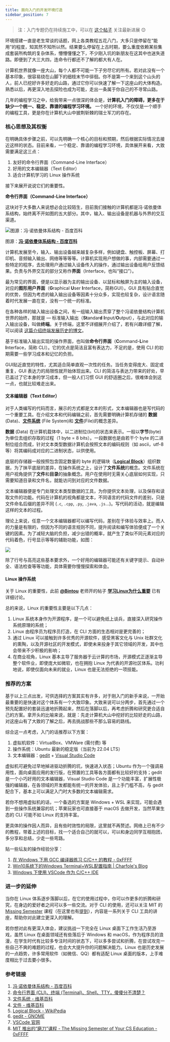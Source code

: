 ```yaml
---
title: 面向入门的开发环境打造
sidebar_position: 7
---
```


> 注：入门专题仍在持续施工中，可以在 [这个帖子](https://0xffff.one/d/1545) 关注最新进展 😊


环境搭建一直是老生常谈的话题，网上各类教程五花八门，大多只是停留在“能用”的程度，知其然不知所以然。结果要么停留在上古时期，要么重度依赖某些集成套装所构筑的复杂体系，懵懵懂懂之下，不少刚入坑的新朋友在这其中也迷失道路。即便到了大三大四，连命令行都还不了解的都大有人在。

计算机世界就像一座大山，每个人都不可能一下子穷尽它的所有。若对此没有一个基本印象，很容易绕在山脚下的细枝末节中徘徊。你不是第一个来到这个山头的人，前人已挖好许多好走的山路，通过它你可以快速了解一下这座山的大体构造。熟悉以后，再更深入地去探险也成为可能，走出一条属于你自己的不寻常山路。

几年的编程学习之中，给我带来一点很深的体会是，**计算机入门的障碍，更多在于缺少一个统一、稳定、靠谱的编程学习环境。** 一个好的环境，不仅仅是一个顺手的编程工具，更是你在计算机大山中披荆斩棘的瑞士军刀的存在。

### 核心思想及其权衡

在明确具体步骤之前，可以先明确一个核心的目标和预期，然后根据实际情况去接近这样的状态。目前来看，一个稳定、靠谱的编程学习环境，具体展开来看，大致需要满足这三点：

1. 友好的命令行界面（Command-Line Interface）
2. 好用的文本编辑器（Text Editor）
3. 适合计算机学习的 Linux 操作系统

接下来展开说说它们的重要性。

**命令行界面（Command-Line Interface）**

这块对于大多数人来说想必会比较陌生，目前我们接触的计算机都是冯·诺依曼体系结构，始终离不开如图的五大部分。其中，输入、输出设备是机器与外界的交互渠道。

![图源：**[冯·诺依曼体系结构 - 百度百科](https://baike.baidu.com/item/%E5%86%AF%C2%B7%E8%AF%BA%E4%BE%9D%E6%9B%BC%E4%BD%93%E7%B3%BB%E7%BB%93%E6%9E%84/4690854)**](https://static.0xffff.one/assets/files/2019-10-07/091807mxx9i6mjkzvvmqqh.jpg)

图源：**[冯·诺依曼体系结构 - 百度百科](https://baike.baidu.com/item/%E5%86%AF%C2%B7%E8%AF%BA%E4%BE%9D%E6%9B%BC%E4%BD%93%E7%B3%BB%E7%BB%93%E6%9E%84/4690854)**

计算机发展至今，输入、输出设备越来越复杂多样，例如键盘、触控板、屏幕、打印机、音频输入输出、网络等等等等。计算机实现用户想做的事，内部需要通过一些特定的程序，去处理用户通过输入设备传入的操作，通过输出设备给用户反馈结果。负责与外界交互的部分又称作**界面**（Interface，也叫“接口”）。

最为常见的界面，便是以显示器为主的输出设备、以鼠标和触屏为主的输入设备，对应的**图形用户界面**（**G**raphical **U**ser **I**nterface，简称GUI）。GUI 具有贴合直觉的优势，但因为考虑的输入输出设备等因素十分众多，实现也较复杂，设计语言随着时代发展一直在变，没有一个统一的标准。

在各种各样的输入输出设备之间，有一组输入输出贯穿了整个冯诺依曼结构计算机世界的始终，那就是 — 标准输入输出（**St**andar**d** **I**nput/**O**utput），与此对应的输入输出设备，叫做**终端**。关于终端，这里不详细展开介绍了，若有兴趣详细了解，可以阅读 [这篇介绍终端发展历史的博文](https://printempw.github.io/the-difference-between-cli-terminal-shell-tty/)。

基于标准输入输出实现的操作界面，也叫做**命令行界面**（**C**ommand-**L**ine **I**nterface，简称 CLI）。它的优点是简洁且富有表达力，不足的是，使用 CLI 的初期需要一些学习成本和记忆的负担。

GUI贴近直觉的特性，尤其适合简单直观一次性的任务。当任务变得庞大、固定或重复，GUI 表达力的局限性就开始体现出来。CLI 的简洁与表达力带来的好处，早已盖过了它本身的学习成本，但一般人们习惯 GUI 的舒适圈之后，很难体会到这一点，也就比较难走出来。

#### 文本编辑器（Text Editor）

对于人类编写的代码而言，展示的方式都是文本的形式，文本编辑器也是写代码的一个重要工具。在介绍文本和代码编辑之前，首先需要明确计算机存储的 **数据** (Data)、**[文件系统](https://zh.wikipedia.org/wiki/%E6%96%87%E4%BB%B6%E7%B3%BB%E7%BB%9F)** (File System)和 **[文件](https://zh.wikipedia.org/wiki/%E9%9B%BB%E8%85%A6%E6%AA%94%E6%A1%88)**(File)的概念差异。

**数据** (Data) 在计算机载体中，以二进制位(bit)的状态来表示。一般以**字节**(byte)为单位去组织存取的过程（1 byte = 8 bits）。一段数据也是由若干个 byte 的二进制位组合而成，针对文本类型数据计算机会按照文本的编码规则（如 ascii，utf-8 等）将其编码成对应的二进制状态，以供使用。

底层的存储器一般按照包含固定数量的 byte 的逻辑块（**[Logical Block](https://en.wikipedia.org/wiki/Logical_block_addressing)**）组织数据，为了抹平底层的差异，在操作系统之上，设计了**文件系统**的概念。文件系统在用户视角提供了**文件**和**目录**的抽象概念。用户在使用时无需关心底层如何实现，只需要知道目录和文件名，就能访问到对应的文件数据。

文本编辑器便是专门处理文本类型数据的工具，为你提供文本处理，以及保存和读取文件的功能。代码在计算机的视角都是文本，不同语言的代码文件的差别，只是文件命名后缀的差异不同 (`.c`, `.cpp`, `.py`, `.java`, `.js`...)。写代码的活动，就是编辑这样的文本的过程。

理论上来说，任意一个文本编辑器都可以编写代码，差别在于体验与效率上。而人的力量是有限的，但因为不同的语言规则不同，提升阅读和编写体验便成了一个关键的因素。为了减轻大脑的负担，减少出错的概率，就产生了类似不同元素对应的代码着色，行号显示等等的辅助功能，如图：

![](https://static.0xffff.one/assets/files/2019-10-07/1570271534973.png)

除了行号与高亮这些基本要求外，一个好用的编辑器可能还有关键字提示、自动补全、语法检查等等功能，具体需要你慢慢探索和体会。

#### Linux 操作系统

关于 Linux 的重要性，此前 **[@Bintou](https://0xffff.one/u/Bintou)** 老师开的帖子 **[学习Linux为什么重要](https://0xffff.one/d/367)** 已有详细讨论。

总的来说，Linux 的重要性主要是以下几点：

1. Linux 系统本身作为开源程序，是一个可以避免纸上谈兵，直接深入研究操作系统原理的系统；
2. Linux 由程序员为程序员打造，在 CLI 方面的生态相对是更完善的；
3. 通过 Linux 可以接触到许多优秀的开源软件，感受黑客文化与 Unix 社群文化的熏陶，以及开源社区的开发模式，即使未来投身于其它领域的开发，其中也会带来不少积极的影响；
4. 在商业视角，Linux 基本主导了服务器于云计算的市场，开源模式正逐渐主导整个软件业，即使庞大如微软，也在拥抱 Linux 为代表的开源社区体系。功利地说，即使仅面向未来的就业，Linux 也是无法拒绝的一项技能。

### 推荐的方案

基于以上三点出发，可供选择的方案其实有许多，对于刚入门的新手来说，一开始最重要的是快速对这个体系有一个大致印象。大致来说可以分两步，首先通过一个预先配置好的套装迅速地折腾起来，然后在落脚以后，再考虑折腾和研究更合适自己的方案。拿开头的比喻来说，就是：先走计算机大山中挖好的比较好走的山路，对这座山有了大致的了解之后，再去挑战那些不那么容易的路线。

综合这一点考虑，入门的话推荐以下方案：

1. 虚拟机软件：VirtualBox、VMWare (需付费) 等
2. 操作系统：Ubuntu 最新的稳定版（当前为 22.04 LTS）
3. 文本编辑器：[gedit](https://wiki.gnome.org/Apps/Gedit) + [Visual Studio Code](https://github.com/microsoft/vscode)

虚拟机可避免过早地掉进驱动折腾的坑，快速进入状态；Ubuntu 作为一个强调易用性，面向桌面应用的发行版，在预置的工具等各方面都有比较好的支持；gedit 是一个小巧好用的文本编辑器，Visual Studio Code 是一个功能丰富，扩展性极强的编辑器，在各领域的开发都能有统一的开发体验，且上手门槛不高，与 gedit 配合下，基本上可以满足入门时大多数的文本编辑需求。

若你不想用虚拟机的话，一个备选的方案是 Windows + WSL 来实现，可能会遇到一些操作系统兼容的坑；苹果玩家也可直接基于 macOS 去做开发，当然苹果生态的 CLI 可能不如 Linux 的支持丰富。

更具体的操作因人而异，且有些时效性的局限，这里就不再赘述。网络上已有不少的教程，带着上述的目标，找一个适合自己的就可以，可以和身边同学互相抱团，多分享和总结，少走一些弯路。

贴一些坛友的操作经验分享：

1. [在 Windows 下用 GCC 编译器练习 C/C++ 的教程 - 0xFFFF](https://0xffff.one/d/58)
2. [Win10系统下的Windows Terminal+WSL配置指南 | Charfole's Blog](https://blog.charfole.top/Win10%E7%B3%BB%E7%BB%9F%E4%B8%8B%E7%9A%84Windows%20Terminal+WSL%E9%85%8D%E7%BD%AE%E6%8C%87%E5%8D%97.html)
3. [Windows 下使用 VSCode 作为 C/C++ IDE](https://www.yuque.com/0xffff.one/cs-learning/os2kiv)

### 进一步的延伸

当你在 Linux 体系逐步落脚以后，在它的使用过程中，你可以作更多的折腾和研究，在身边的爱好者之间可以多一些交流。对于 CLI 的使用，还可以关注 MIT 的 [Missing Semester](https://0xffff.one/d/615) 课程（在这里也有[提到](/getting-started/build-overview#工具的进阶)），内容是一系列关于 CLI 工具的讲座，帮助你对此建立更深入的理解。

若你想对此有更深入体会，建议挑战一下完全在 Linux 桌面下工作生活乃至游戏，虽然 Linux 在桌面领域还有些落后于 Windows 和 macOS，作为程序员的浪漫，在学生时代有比较多专注时间的状态下，可以多多尝试和折腾，在尝试攻克一些自己不爽的难题的过程，也会大大提升你的问题解决能力。Linux 也是历史发展的一点趋势，许多常用软件（如微信、QQ）都有适配 Linux 桌面的版本，上手难度相比于过去要小很多。

### 参考链接

1. [冯·诺依曼体系结构 - 百度百科](https://baike.baidu.com/item/%E5%86%AF%C2%B7%E8%AF%BA%E4%BE%9D%E6%9B%BC%E4%BD%93%E7%B3%BB%E7%BB%93%E6%9E%84/4690854)
2. [命令行界面 (CLI)、终端 (Terminal)、Shell、TTY，傻傻分不清楚？](https://printempw.github.io/the-difference-between-cli-terminal-shell-tty/)
3. [文件系统 - 维基百科](https://zh.wikipedia.org/wiki/%E6%96%87%E4%BB%B6%E7%B3%BB%E7%BB%9F) 
4. [文件 - 维基百科](https://zh.wikipedia.org/wiki/%E9%9B%BB%E8%85%A6%E6%AA%94%E6%A1%88)
5. [Logical Block - WikiPedia](https://en.wikipedia.org/wiki/Logical_block_addressing)
6. [gedit - GNOME](https://wiki.gnome.org/Apps/Gedit)
7. [VSCode 官网](https://code.visualstudio.com/)
8. [MIT 推出的“磨刀”课程 - The Missing Semester of Your CS Education - 0xFFFF](https://0xffff.one/d/615)

